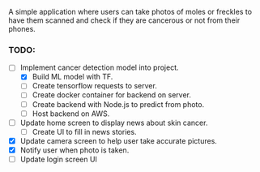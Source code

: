A simple application where users can take photos of moles or freckles to have them scanned and check if they are cancerous or not from their phones. 

### TODO: ### 
- [ ] Implement cancer detection model into project.
    - [x] Build ML model with TF.
    - [ ] Create tensorflow requests to server.
    - [ ] Create docker container for backend on server.
    - [ ] Create backend with Node.js to predict from photo.
    - [ ] Host backend on AWS.
- [ ] Update home screen to display news about skin cancer.
    - [ ] Create UI to fill in news stories.
- [x] Update camera screen to help user take accurate pictures.
- [x] Notify user when photo is taken.
- [ ] Update login screen UI